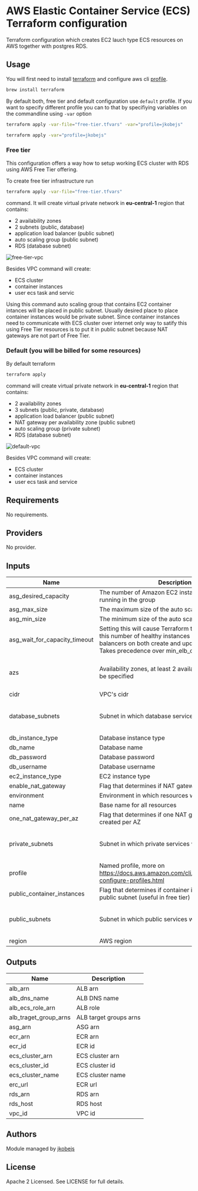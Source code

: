 # AWS Elastic Container Service (ECS) Terraform configuration 

Terraform configuration which creates EC2 lauch type ECS resources on AWS together with
postgres RDS.

## Usage

You will first need to install [terraform](https://www.terraform.io/) and configure aws cli
[profile](https://docs.aws.amazon.com/cli/latest/userguide/cli-configure-profiles.html).

```bash
brew install terraform
```

By default both, free tier and default configuration use `default` profile. If you want
to specify different profile you can to that by specifiying variables on the commandline
using `-var` option

```bash
terraform apply -var-file="free-tier.tfvars" -var="profile=jkobejs"
```

```bash
terraform apply -var="profile=jkobejs"
```

### Free tier

This configuration offers a way how to setup working ECS cluster with RDS using AWS Free
Tier offering.

To create free tier infrastructure run

```bash
terraform apply -var-file="free-tier.tfvars"
```

command. It will create virtual private network in **eu-central-1** region that contains:

- 2 availability zones
- 2 subnets (public, database)
- application load balancer (public subnet)
- auto scaling group (public subnet)
- RDS (database subnet)

![free-tier-vpc](images/ECS%20free%20tier%20VPC.png "Free Tier VPC")

Besides VPC command will create:

- ECS cluster
- container instances
- user ecs task and servic

Using this command auto scaling group that contains EC2 container intances will be
placed in public subnet. Usually desired place to place container instances would be
private subnet. Since container instances need to communicate with ECS cluster over
internet only way to satify this using Free Tier resources is to put it in public subnet
because NAT gateways are not part of Free Tier.

### Default (you will be billed for some resources)

By default terraform

```bash
terraform apply
```

command will create virtual private network in **eu-central-1** region that contains:

- 2 availability zones
- 3 subnets (public, private, database)
- application load balancer (public subnet)
- NAT gateway per availability zone (public subnet)
- auto scaling group (private subnet)
- RDS (database subnet)

![default-vpc](images/ECS%20default%20VPC.png "Default VPC")

Besides VPC command will create:

- ECS cluster
- container instances
- user ecs task and service

<!-- BEGINNING OF PRE-COMMIT-TERRAFORM DOCS HOOK -->
## Requirements

No requirements.

## Providers

No provider.

## Inputs

| Name | Description | Type | Default | Required |
|------|-------------|------|---------|:--------:|
| asg\_desired\_capacity | The number of Amazon EC2 instances that should be running in the group | `number` | `0` | no |
| asg\_max\_size | The maximum size of the auto scale group | `number` | `1` | no |
| asg\_min\_size | The minimum size of the auto scale group | `number` | `0` | no |
| asg\_wait\_for\_capacity\_timeout | Setting this will cause Terraform to wait for exactly this number of healthy instances in all attached load balancers on both create and update operations. Takes precedence over min\_elb\_capacity behavior. | `number` | `0` | no |
| azs | Availability zones, at least 2 availability zones should be specified | `list` | <pre>[<br>  "eu-central-1a",<br>  "eu-central-1b"<br>]</pre> | no |
| cidr | VPC's cidr | `string` | `"10.1.0.0/16"` | no |
| database\_subnets | Subnet in which database services will be deployed | `list` | <pre>[<br>  "10.1.13.0/24",<br>  "10.1.23.0/24"<br>]</pre> | no |
| db\_instance\_type | Database instance type | `string` | `"db.t2.micro"` | no |
| db\_name | Database name | `string` | `"master"` | no |
| db\_password | Database password | `string` | `"ChangeMe!"` | no |
| db\_username | Database username | `string` | `"db_user"` | no |
| ec2\_instance\_type | EC2 instance type | `string` | `"t2.micro"` | no |
| enable\_nat\_gateway | Flag that determines if NAT gateway will be created | `bool` | `true` | no |
| environment | Environment in which resources will be created | `string` | `"dev"` | no |
| name | Base name for all resources | `string` | `"ecs-terraform"` | no |
| one\_nat\_gateway\_per\_az | Flag that determines if one NAT gateway will be created per AZ | `bool` | `true` | no |
| private\_subnets | Subnet in which private services will be deployed | `list` | <pre>[<br>  "10.1.12.0/24",<br>  "10.1.22.0/24"<br>]</pre> | no |
| profile | Named profile, more on https://docs.aws.amazon.com/cli/latest/userguide/cli-configure-profiles.html | `string` | `"default"` | no |
| public\_container\_instances | Flag that determines if container instances are in public subnet (useful in free tier) | `bool` | `false` | no |
| public\_subnets | Subnet in which public services will be deployed | `list` | <pre>[<br>  "10.1.11.0/24",<br>  "10.1.21.0/24"<br>]</pre> | no |
| region | AWS region | `string` | `"eu-central-1"` | no |

## Outputs

| Name | Description |
|------|-------------|
| alb\_arn | ALB arn |
| alb\_dns\_name | ALB DNS name |
| alb\_ecs\_role\_arn | ALB role |
| alb\_traget\_group\_arns | ALB target groups arns |
| asg\_arn | ASG arn |
| ecr\_arn | ECR arn |
| ecr\_id | ECR id |
| ecs\_cluster\_arn | ECS cluster arn |
| ecs\_cluster\_id | ECS cluster id |
| ecs\_cluster\_name | ECS cluster name |
| erc\_url | ECR url |
| rds\_arn | RDS arn |
| rds\_host | RDS host |
| vpc\_id | VPC id |

<!-- END OF PRE-COMMIT-TERRAFORM DOCS HOOK -->

## Authors

Module managed by [jkobejs](https://github.com/jkobejs)

## License

Apache 2 Licensed. See LICENSE for full details.